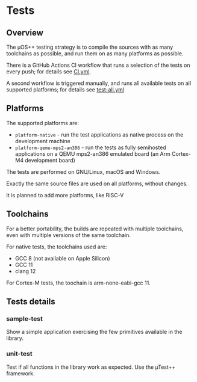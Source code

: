 # Tests

## Overview

The µOS++ testing strategy is to compile the sources with as many
toolchains as possible, and run them on as many platforms as possible.

There is a GitHub Actions CI workflow that runs a selection of the
tests on every push; for details see
[CI.yml](../.github/workflows/CI.yml).

A second workflow is triggered manually, and runs all available tests
on all supported platforms; for details see
[test-all.yml](../.github/workflows/test-all.yml)

## Platforms

The supported platforms are:

- `platform-native` - run the test applications as native process
  on the development machine
- `platform-qemu-mps2-an386` - run the tests as fully semihosted applications
  on a QEMU mps2-an386 emulated board (an Arm Cortex-M4 development board)

The tests are performed on GNU/Linux, macOS and Windows.

Exactly the same source files are used on all platforms, without
changes.

It is planned to add more platforms, like RISC-V
## Toolchains

For a better portability, the builds are repeated with multiple toolchains,
even with multiple versions of the same toolchain.

For native tests, the toolchains used are:

- GCC 8 (not available on Apple Silicon)
- GCC 11
- clang 12

For Cortex-M tests, the toochain is arm-none-eabi-gcc 11.

## Tests details

### sample-test

Show a simple application exercising the
few primitives available in the library.

### unit-test

Test if all functions in the library
work as expected. Use the µTest++ framework.
